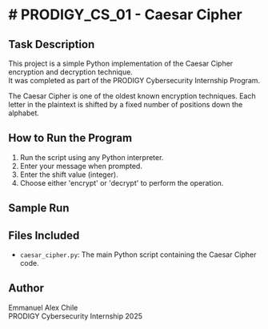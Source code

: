 
# # PRODIGY_CS_01 - Caesar Cipher

## Task Description
This project is a simple Python implementation of the Caesar Cipher encryption and decryption technique.  
It was completed as part of the PRODIGY Cybersecurity Internship Program.

The Caesar Cipher is one of the oldest known encryption techniques. Each letter in the plaintext is shifted by a fixed number of positions down the alphabet.

## How to Run the Program
1. Run the script using any Python interpreter.
2. Enter your message when prompted.
3. Enter the shift value (integer).
4. Choose either 'encrypt' or 'decrypt' to perform the operation.

## Sample Run

## Files Included
- `caesar_cipher.py`: The main Python script containing the Caesar Cipher code.

## Author
Emmanuel Alex Chile  
PRODIGY Cybersecurity Internship 2025